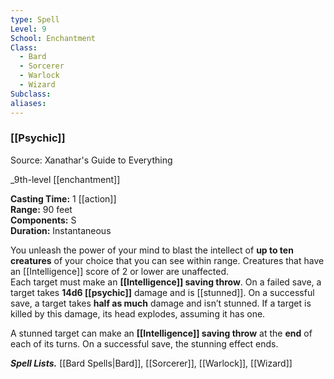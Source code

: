 ```yaml
---
type: Spell
Level: 9
School: Enchantment
Class:
  - Bard
  - Sorcerer
  - Warlock
  - Wizard
Subclass:
aliases:
---
```

### [[Psychic]] 

Source: Xanathar's Guide to Everything

_9th-level [[enchantment]]

**Casting Time:** 1 [[action]]  
**Range:** 90 feet  
**Components:** S  
**Duration:** Instantaneous

You unleash the power of your mind to blast the intellect of **up to ten creatures** of your choice that you can see within range. Creatures that have an [[Intelligence]] score of 2 or lower are unaffected.  
Each target must make an **[[Intelligence]] saving throw**. On a failed save, a target takes **14d6 [[psychic]]** damage and is [[stunned]]. On a successful save, a target takes **half as much** damage and isn’t stunned. If a target is killed by this damage, its head explodes, assuming it has one.

A stunned target can make an **[[Intelligence]] saving throw** at the **end** of each of its turns. On a successful save, the stunning effect ends.

**_Spell Lists._** [[Bard Spells|Bard]], [[Sorcerer]], [[Warlock]], [[Wizard]] 